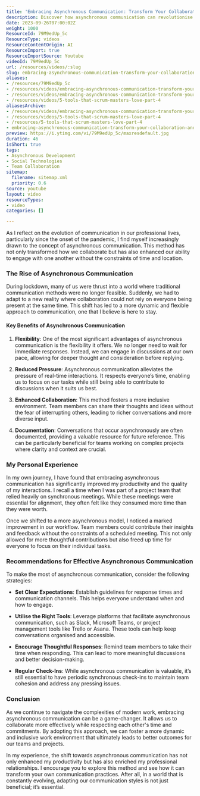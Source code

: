 ```yaml
---
title: 'Embracing Asynchronous Communication: Transform Your Collaboration and Boost Productivity'
description: Discover how asynchronous communication can revolutionise your collaboration. Embrace flexibility, reduce pressure, and enhance productivity in your team today!
date: 2023-09-26T07:00:02Z
weight: 1000
ResourceId: 79M9edUp_5c
ResourceType: videos
ResourceContentOrigin: AI
ResourceImport: true
ResourceImportSource: Youtube
videoId: 79M9edUp_5c
url: /resources/videos/:slug
slug: embracing-asynchronous-communication-transform-your-collaboration-and-boost-productivity-79M9edUp_5c
aliases:
- /resources/79M9edUp_5c
- /resources/videos/embracing-asynchronous-communication-transform-your-collaboration-and-boost-productivity-79M9edUp_5c
- /resources/videos/embracing-asynchronous-communication-transform-your-collaboration-and-boost-productivity
- /resources/videos/5-tools-that-scrum-masters-love-part-4
aliasesArchive:
- /resources/videos/embracing-asynchronous-communication-transform-your-collaboration-and-boost-productivity
- /resources/videos/5-tools-that-scrum-masters-love-part-4
- /resources/5-tools-that-scrum-masters-love-part-4
- embracing-asynchronous-communication-transform-your-collaboration-and-boost-productivity-79M9edUp_5c
preview: https://i.ytimg.com/vi/79M9edUp_5c/maxresdefault.jpg
duration: 46
isShort: true
tags:
- Asynchronous Development
- Social Technologies
- Team Collaboration
sitemap:
  filename: sitemap.xml
  priority: 0.6
source: youtube
layout: video
resourceTypes:
- video
categories: []

---
```

As I reflect on the evolution of communication in our professional lives, particularly since the onset of the pandemic, I find myself increasingly drawn to the concept of asynchronous communication. This method has not only transformed how we collaborate but has also enhanced our ability to engage with one another without the constraints of time and location.

### The Rise of Asynchronous Communication

During lockdown, many of us were thrust into a world where traditional communication methods were no longer feasible. Suddenly, we had to adapt to a new reality where collaboration could not rely on everyone being present at the same time. This shift has led to a more dynamic and flexible approach to communication, one that I believe is here to stay.

#### Key Benefits of Asynchronous Communication

1. **Flexibility**: One of the most significant advantages of asynchronous communication is the flexibility it offers. We no longer need to wait for immediate responses. Instead, we can engage in discussions at our own pace, allowing for deeper thought and consideration before replying.

2. **Reduced Pressure**: Asynchronous communication alleviates the pressure of real-time interactions. It respects everyone’s time, enabling us to focus on our tasks while still being able to contribute to discussions when it suits us best.

3. **Enhanced Collaboration**: This method fosters a more inclusive environment. Team members can share their thoughts and ideas without the fear of interrupting others, leading to richer conversations and more diverse input.

4. **Documentation**: Conversations that occur asynchronously are often documented, providing a valuable resource for future reference. This can be particularly beneficial for teams working on complex projects where clarity and context are crucial.

### My Personal Experience

In my own journey, I have found that embracing asynchronous communication has significantly improved my productivity and the quality of my interactions. I recall a time when I was part of a project team that relied heavily on synchronous meetings. While these meetings were essential for alignment, they often felt like they consumed more time than they were worth. 

Once we shifted to a more asynchronous model, I noticed a marked improvement in our workflow. Team members could contribute their insights and feedback without the constraints of a scheduled meeting. This not only allowed for more thoughtful contributions but also freed up time for everyone to focus on their individual tasks.

### Recommendations for Effective Asynchronous Communication

To make the most of asynchronous communication, consider the following strategies:

- **Set Clear Expectations**: Establish guidelines for response times and communication channels. This helps everyone understand when and how to engage.

- **Utilise the Right Tools**: Leverage platforms that facilitate asynchronous communication, such as Slack, Microsoft Teams, or project management tools like Trello or Asana. These tools can help keep conversations organised and accessible.

- **Encourage Thoughtful Responses**: Remind team members to take their time when responding. This can lead to more meaningful discussions and better decision-making.

- **Regular Check-Ins**: While asynchronous communication is valuable, it’s still essential to have periodic synchronous check-ins to maintain team cohesion and address any pressing issues.

### Conclusion

As we continue to navigate the complexities of modern work, embracing asynchronous communication can be a game-changer. It allows us to collaborate more effectively while respecting each other's time and commitments. By adopting this approach, we can foster a more dynamic and inclusive work environment that ultimately leads to better outcomes for our teams and projects.

In my experience, the shift towards asynchronous communication has not only enhanced my productivity but has also enriched my professional relationships. I encourage you to explore this method and see how it can transform your own communication practices. After all, in a world that is constantly evolving, adapting our communication styles is not just beneficial; it’s essential.

